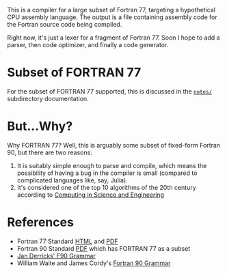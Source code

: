 This is a compiler for a large subset of Fortran 77, targeting a
hypothetical CPU assembly language. The output is a file containing
assembly code for the Fortran source code being compiled.

Right now, it's just a lexer for a fragment of Fortran 77. Soon I hope
to add a parser, then code optimizer, and finally a code generator.

# Subset of FORTRAN 77

For the subset of FORTRAN 77 supported, this is discussed in the [`notes/`](./notes/)
subdirectory documentation.

# But...Why? 

Why FORTRAN 77? Well, this is arguably some subset of fixed-form Fortran
90, but there are two reasons:

1. It is suitably simple enough to parse and compile, which means the
   possibility of having a bug in the compiler is small (compared to
   complicated languages like, say, Julia).
2. It's considered one of the top 10 algorithms of the 20th century
   according to [Computing in Science and Engineering](https://www.computer.org/csdl/magazine/cs/2000/01/c1022/13rRUxBJhBm)
   
# References

- Fortran 77 Standard [HTML](https://wg5-fortran.org/ARCHIVE/Fortran77.html)
  and [PDF](https://nvlpubs.nist.gov/nistpubs/Legacy/FIPS/fipspub69-1.pdf)
- Fortran 90 Standard [PDF](https://wg5-fortran.org/N001-N1100/N692.pdf) which has FORTRAN 77 as a subset
- [Jan Derricks' F90 Grammar](https://slebok.github.io/zoo/fortran/f90/derricks/extracted/index.html)
- William Waite and James Cordy's [Fortran 90 Grammar](https://slebok.github.io/zoo/fortran/f90/waite-cordy/extracted/index.html)
